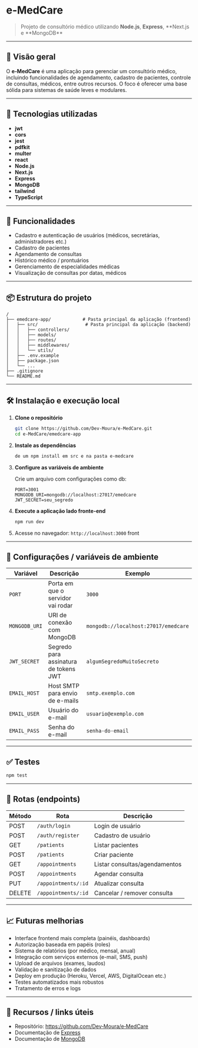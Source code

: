 # e‑MedCare

> Projeto de consultório médico utilizando **Node.js**, **Express**, **Next.js e **MongoDB\*\*

---

## 🏥 Visão geral

O **e‑MedCare** é uma aplicação para gerenciar um consultório médico, incluindo funcionalidades de agendamento, cadastro de pacientes, controle de consultas, médicos, entre outros recursos. O foco é oferecer uma base sólida para sistemas de saúde leves e modulares.

---

## 🧰 Tecnologias utilizadas

- **jwt**
- **cors**
- **jest**
- **pdfkit**
- **multer**
- **react**
- **Node.js**
- **Next.js**
- **Express**
- **MongoDB**
- **tailwind**
- **TypeScript**

---

## 🚀 Funcionalidades

- Cadastro e autenticação de usuários (médicos, secretárias, administradores etc.)
- Cadastro de pacientes
- Agendamento de consultas
- Histórico médico / prontuários
- Gerenciamento de especialidades médicas
- Visualização de consultas por datas, médicos

---

## 📦 Estrutura do projeto

```
/
├── emedcare-app/            # Pasta principal da aplicação (frontend)
│   ├── src/                  # Pasta principal da aplicação (backend)
│   │   ├── controllers/
│   │   ├── models/
│   │   ├── routes/
│   │   ├── middlewares/
│   │   └── utils/
│   ├── .env.example
│   ├── package.json
│   └── ...
├── .gitignore
└── README.md
```

---

## 🛠️ Instalação e execução local

1. **Clone o repositório**

   ```bash
   git clone https://github.com/Dev‑Moura/e‑MedCare.git
   cd e‑MedCare/emedcare-app
   ```

2. **Instale as dependências**

   ```bash
   de um npm install em src e na pasta e-medcare
   ```

3. **Configure as variáveis de ambiente**

   Crie um arquivo com configurações como db:

   ```
   PORT=3001
   MONGODB_URI=mongodb://localhost:27017/emedcare
   JWT_SECRET=seu_segredo
   ```

4. **Execute a aplicação lado fronte-end**

   ```bash
   npm run dev
   ```

5. Acesse no navegador: `http://localhost:3000` front

---

## 🔧 Configurações / variáveis de ambiente

| Variável      | Descrição                             | Exemplo                              |
| ------------- | ------------------------------------- | ------------------------------------ |
| `PORT`        | Porta em que o servidor vai rodar     | `3000`                               |
| `MONGODB_URI` | URI de conexão com MongoDB            | `mongodb://localhost:27017/emedcare` |
| `JWT_SECRET`  | Segredo para assinatura de tokens JWT | `algumSegredoMuitoSecreto`           |
| `EMAIL_HOST`  | Host SMTP para envio de e-mails       | `smtp.exemplo.com`                   |
| `EMAIL_USER`  | Usuário do e-mail                     | `usuario@exemplo.com`                |
| `EMAIL_PASS`  | Senha do e-mail                       | `senha-do-email`                     |

---

## ✅ Testes

```bash
npm test
```

---

## 📌 Rotas (endpoints)

| Método | Rota                | Descrição                     |
| ------ | ------------------- | ----------------------------- |
| POST   | `/auth/login`       | Login de usuário              |
| POST   | `/auth/register`    | Cadastro de usuário           |
| GET    | `/patients`         | Listar pacientes              |
| POST   | `/patients`         | Criar paciente                |
| GET    | `/appointments`     | Listar consultas/agendamentos |
| POST   | `/appointments`     | Agendar consulta              |
| PUT    | `/appointments/:id` | Atualizar consulta            |
| DELETE | `/appointments/:id` | Cancelar / remover consulta   |

---

## 📈 Futuras melhorias

- Interface frontend mais completa (painéis, dashboards)
- Autorização baseada em papéis (roles)
- Sistema de relatórios (por médico, mensal, anual)
- Integração com serviços externos (e-mail, SMS, push)
- Upload de arquivos (exames, laudos)
- Validação e sanitização de dados
- Deploy em produção (Heroku, Vercel, AWS, DigitalOcean etc.)
- Testes automatizados mais robustos
- Tratamento de erros e logs

---

## 🔗 Recursos / links úteis

- Repositório: https://github.com/Dev‑Moura/e‑MedCare
- Documentação de [Express](https://expressjs.com)
- Documentação de [MongoDB](https://www.mongodb.com)
